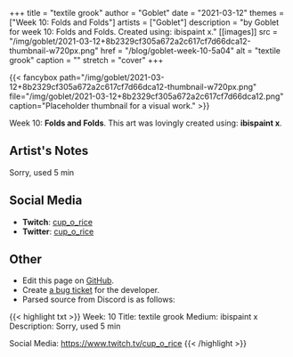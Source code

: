 +++
title =       "textile grook"
author =      "Goblet"
date =        "2021-03-12"
themes =      ["Week 10: Folds and Folds"]
artists =     ["Goblet"]
description = "by Goblet for week 10: Folds and Folds. Created using: ibispaint x."
[[images]]
      src = "/img/goblet/2021-03-12+8b2329cf305a672a2c617cf7d66dca12-thumbnail-w720px.png"
      href = "/blog/goblet-week-10-5a04"
      alt = "textile grook"
      caption = ""
      stretch = "cover"
+++


{{< fancybox path="/img/goblet/2021-03-12+8b2329cf305a672a2c617cf7d66dca12-thumbnail-w720px.png" file="/img/goblet/2021-03-12+8b2329cf305a672a2c617cf7d66dca12.png" caption="Placeholder thumbnail for a visual work." >}}


Week 10: **Folds and Folds**. This art was lovingly created using: **ibispaint x**.

## Artist's Notes

Sorry, used 5 min

## Social Media

- **Twitch**: <a href='https://twitch.tv/cup_o_rice' target='_blank'>cup_o_rice</a>
- **Twitter**: <a href='https://twitter.com/cup_o_rice' target='_blank'>cup_o_rice</a>

## Other

- Edit this page on [GitHub](https://github.com/teaminkling/web-refresh/edit/main/content/blog/goblet-week-10-5a04.md).
- Create [a bug ticket](https://github.com/teaminkling/web-refresh/issues/new?assignees=&labels=bug&template=problem-report.md&title=) for the developer.
- Parsed source from Discord is as follows:

{{< highlight txt >}}
Week: 10
Title: textile grook
Medium: ibispaint x 
Description: 
Sorry, used 5 min


Social Media: 
https://www.twitch.tv/cup_o_rice
{{< /highlight >}}
